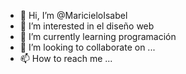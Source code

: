 - 👋 Hi, I’m @MaricieloIsabel
- 👀 I’m interested in el diseño web
- 🌱 I’m currently learning  programación
- 💞️ I’m looking to collaborate on ...
- 📫 How to reach me ...

<!---
MaricieloIsabel/MaricieloIsabel is a ✨ special ✨ repository because its `README.md` (this file) appears on your GitHub profile.
You can click the Preview link to take a look at your changes.
--->
